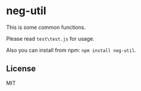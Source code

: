 neg-util
===================

This is some common functions.

Please read ```test\test.js``` for usage.

Also you can install from npm: ```npm install neg-util```.

## License

MIT

